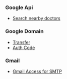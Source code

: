 
### Google Api
- [Search nearby doctors](https://maps.googleapis.com/maps/api/place/search/json?location=34.0522222,-118.2427778&radius=300&types=doctor&name=&sensor=false)

### Google Domain
- [Transfer](https://domains.google.com/registrar/transfer)
- [Auth Code](https://domains.google.com/registrar/transfer/in/[DOMAIN_NAME])
### Gmail
- [Gmail Access for SMTP](https://myaccount.google.com/lesssecureapps?pli=1)